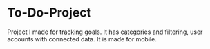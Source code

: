 # To-Do-Project

Project I made for tracking goals. It has categories and filtering, user accounts with connected data. It is made for mobile.

